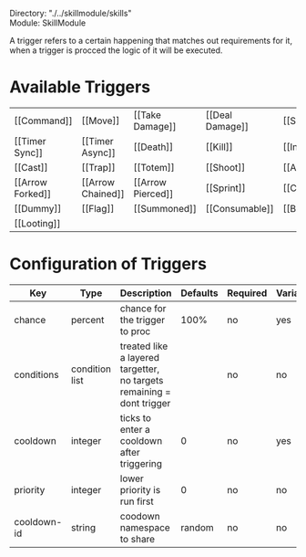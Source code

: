 Directory: "./../skillmodule/skills"  
Module: SkillModule

A trigger refers to a certain happening that matches out requirements for it, when a trigger is procced the logic of it will be executed.

# Available Triggers

| | | | | |
|-|-|-|-|-|
| [[Command]] | [[Move]] | [[Take Damage]] | [[Deal Damage]] | [[Signal]] |
| [[Timer Sync]] | [[Timer Async]] | [[Death]] | [[Kill]] | [[Interact]] |
| [[Cast]] | [[Trap]] | [[Totem]] | [[Shoot]] | [[Arrow Hit]] |
| [[Arrow Forked]] | [[Arrow Chained]] | [[Arrow Pierced]] | [[Sprint]] | [[Crouch]] |
| [[Dummy]] | [[Flag]] | [[Summoned]] | [[Consumable]] | [[Behaviour]] |
| [[Looting]] | | | | |

# Configuration of Triggers

| Key | Type | Description | Defaults | Required | Variable |
|-|-|-|-|-|-|
| chance | percent | chance for the trigger to proc | 100% | no | yes |
| conditions | condition list | treated like a layered targetter, no targets remaining = dont trigger | | no | no |
| cooldown | integer | ticks to enter a cooldown after triggering | 0 | no | yes |
| priority | integer | lower priority is run first | 0 | no | no |
| cooldown-id | string | coodown namespace to share | random | no | no |



